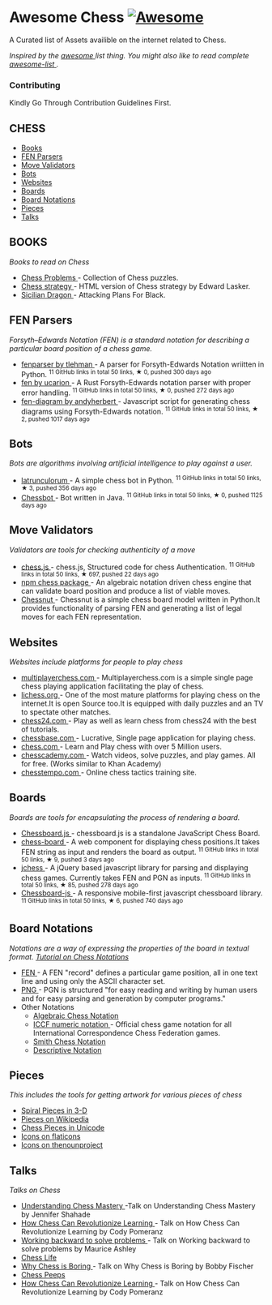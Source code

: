 <h1>
 Awesome Chess
 <a href="https://github.com/sindresorhus/awesome">
  <img alt="Awesome" src="https://cdn.rawgit.com/sindresorhus/awesome/d7305f38d29fed78fa85652e3a63e154dd8e8829/media/badge.svg"/>
 </a>
</h1>
<p>
 A Curated list of Assets availible on the internet related to Chess.
</p>
<p>
 <em>
  Inspired by the
  <a href="https://github.com/sindresorhus/awesome">
   awesome
  </a>
  list thing. You might also like to read complete
  <a href="https://github.com/sindresorhus/awesome">
   awesome-list
  </a>
  .
 </em>
</p>
<h3>
 Contributing
</h3>
<p>
 Kindly Go Through Contribution Guidelines First.
</p>
<h2>
 CHESS
</h2>
<ul>
 <li>
  <a href="#books">
   Books
  </a>
 </li>
 <li>
  <a href="#fen-parsers">
   FEN Parsers
  </a>
 </li>
 <li>
  <a href="#move-validators">
   Move Validators
  </a>
 </li>
 <li>
  <a href="#bots">
   Bots
  </a>
 </li>
 <li>
  <a href="#websites">
   Websites
  </a>
 </li>
 <li>
  <a href="#boards">
   Boards
  </a>
 </li>
 <li>
  <a href="#board-notations">
   Board Notations
  </a>
 </li>
 <li>
  <a href="#pieces">
   Pieces
  </a>
 </li>
 <li>
  <a href="#talks">
   Talks
  </a>
 </li>
</ul>
<h2>
 BOOKS
</h2>
<p>
 <em>
  Books to read on Chess
 </em>
</p>
<ul>
 <li>
  <a href="https://kairavacademydotcom.files.wordpress.com/2013/06/john-thursby-75-chess-problems.pdf">
   Chess Problems
  </a>
  - Collection of Chess puzzles.
 </li>
 <li>
  <a href="http://www.gutenberg.org/cache/epub/5614/pg5614-images.html">
   Chess strategy
  </a>
  - HTML version of Chess strategy by Edward Lasker.
 </li>
 <li>
  <a href="http://www.chesscity.com/PDF/Sicilian_Dragon_Black_Attacks_ssd.pdf">
   Sicilian Dragon
  </a>
  - Attacking Plans For Black.
 </li>
</ul>
<h2>
 FEN Parsers
</h2>
<p>
 <em>
  Forsyth–Edwards Notation (FEN) is a standard notation for describing a particular board position of a chess game.
 </em>
</p>
<ul>
 <li>
  <a href="https://github.com/tlehman/fenparser">
   fenparser by tlehman
  </a>
  - A parser for Forsyth-Edwards Notation wriitten in Python.
  <sup>
   11 GitHub links in total 50 links, &#9733 0, pushed 300 days ago
  </sup>
 </li>
 <li>
  <a href="https://github.com/ucarion/fen">
   fen by ucarion
  </a>
  - A Rust Forsyth-Edwards notation parser with proper error handling.
  <sup>
   11 GitHub links in total 50 links, &#9733 0, pushed 272 days ago
  </sup>
 </li>
 <li>
  <a href="https://github.com/andyherbert/fen-diagram">
   fen-diagram by andyherbert
  </a>
  - Javascript script for generating chess diagrams using Forsyth-Edwards notation.
  <sup>
   11 GitHub links in total 50 links, &#9733 2, pushed 1017 days ago
  </sup>
 </li>
</ul>
<h2>
 Bots
</h2>
<p>
 <em>
  Bots are algorithms involving artificial intelligence to play against a user.
 </em>
</p>
<ul>
 <li>
  <a href="https://github.com/benwr/latrunculorum">
   latrunculorum
  </a>
  - A simple chess bot in Python.
  <sup>
   11 GitHub links in total 50 links, &#9733 3, pushed 356 days ago
  </sup>
 </li>
 <li>
  <a href="https://github.com/jfabeel/Chessbot">
   Chessbot
  </a>
  - Bot written in Java.
  <sup>
   11 GitHub links in total 50 links, &#9733 0, pushed 1125 days ago
  </sup>
 </li>
</ul>
<h2>
 Move Validators
</h2>
<p>
 <em>
  Validators are tools for checking authenticity of a move
 </em>
</p>
<ul>
 <li>
  <a href="https://github.com/jhlywa/chess.js">
   chess.js
  </a>
  - chess.js, Structured code for chess Authentication.
  <sup>
   11 GitHub links in total 50 links, &#9733 697, pushed 22 days ago
  </sup>
 </li>
 <li>
  <a href="https://www.npmjs.com/package/chess">
   npm chess package
  </a>
  - An algebraic notation driven chess engine that can validate board position and produce a list of viable moves.
 </li>
 <li>
  <a href="https://github.com/cgearhart/Chessnut.git">
   Chessnut
  </a>
  - Chessnut is a simple chess board model written in Python.It provides functionality of parsing FEN and generating a list of legal moves for each FEN representation.
 </li>
</ul>
<h2>
 Websites
</h2>
<p>
 <em>
  Websites include platforms for people to play chess
 </em>
</p>
<ul>
 <li>
  <a href="multiplayerchess.com">
   multiplayerchess.com
  </a>
  - Multiplayerchess.com is a simple single page chess playing application facilitating the play of chess.
 </li>
 <li>
  <a href="http://en.lichess.org/">
   lichess.org
  </a>
  - One of the most mature platforms for playing chess on the internet.It is open Source too.It is equipped with daily puzzles and an TV to spectate other matches.
 </li>
 <li>
  <a href="https://chess24.com/en/play/chess">
   chess24.com
  </a>
  - Play as well as learn chess from chess24 with the best of tutorials.
 </li>
 <li>
  <a href="http://play.chessbase.com/js/apps/playchess/">
   chessbase.com
  </a>
  - Lucrative, Single page application for playing chess.
 </li>
 <li>
  <a href="http://www.chess.com/">
   chess.com
  </a>
  - Learn and Play chess with over 5 Million users.
 </li>
 <li>
  <a href="https://www.chesscademy.com/">
   chesscademy.com
  </a>
  - Watch videos, solve puzzles, and play games. All for free. (Works similar to Khan Academy)
 </li>
 <li>
  <a href="chesstempo.com">
   chesstempo.com
  </a>
  - Online chess tactics training site.
 </li>
</ul>
<h2>
 Boards
</h2>
<p>
 <em>
  Boards are tools for encapsulating the process of rendering a board.
 </em>
</p>
<ul>
 <li>
  <a href="https://github.com/oakmac/chessboardjs/">
   Chessboard.js
  </a>
  - chessboard.js is a standalone JavaScript Chess Board.
 </li>
 <li>
  <a href="https://github.com/laat/chess-board">
   chess-board
  </a>
  - A web component for displaying chess positions.It takes FEN string as input and renders the board as output.
  <sup>
   11 GitHub links in total 50 links, &#9733 9, pushed 3 days ago
  </sup>
 </li>
 <li>
  <a href="https://github.com/bmarini/jchess">
   jchess
  </a>
  - A jQuery based javascript library for parsing and displaying chess games. Currently takes FEN and PGN as inputs.
  <sup>
   11 GitHub links in total 50 links, &#9733 85, pushed 278 days ago
  </sup>
 </li>
 <li>
  <a href="https://github.com/caustique/chessboard-js">
   Chessboard-js
  </a>
  - A responsive mobile-first javascript chessboard library.
  <sup>
   11 GitHub links in total 50 links, &#9733 6, pushed 740 days ago
  </sup>
 </li>
</ul>
<h2>
 Board Notations
</h2>
<p>
 <em>
  Notations are a way of expressing the properties of the board in textual format.
  <a href="http://chess.eusa.ed.ac.uk/Chess/Rules/notation.html">
   Tutorial on Chess Notations
  </a>
 </em>
</p>
<ul>
 <li>
  <a href="https://en.wikipedia.org/wiki/Forsyth%E2%80%93Edwards_Notation">
   FEN
  </a>
  - A FEN "record" defines a particular game position, all in one text line and using only the ASCII character set.
 </li>
 <li>
  <a href="http://www6.chessclub.com/help/PGN-spec">
   PNG
  </a>
  - PGN is structured "for easy reading and writing by human users and for easy parsing and generation by computer programs."
 </li>
 <li>
  Other Notations
  <ul>
   <li>
    <a href="https://en.wikipedia.org/wiki/Algebraic_notation_(chess)">
     Algebraic Chess Notation
    </a>
   </li>
   <li>
    <a href="https://en.wikipedia.org/wiki/ICCF_numeric_notation">
     ICCF numeric notation
    </a>
    - Official chess game notation for all International Correspondence Chess Federation games.
   </li>
   <li>
    <a href="http://www6.chessclub.com/chessviewer/smith.html">
     Smith Chess Notation
    </a>
   </li>
   <li>
    <a href="https://en.wikipedia.org/wiki/Descriptive_notation">
     Descriptive Notation
    </a>
   </li>
  </ul>
 </li>
</ul>
<h2>
 Pieces
</h2>
<p>
 <em>
  This includes the tools for getting artwork for various pieces of chess
 </em>
</p>
<ul>
 <li>
  <a href="https://www.thingiverse.com/thing:470700">
   Spiral Pieces in 3-D
  </a>
 </li>
 <li>
  <a href="https://commons.wikimedia.org/wiki/Category:PNG_chess_pieces/Standard_transparent">
   Pieces on Wikipedia
  </a>
 </li>
 <li>
  <a href="https://en.wikipedia.org/wiki/Chess_symbols_in_Unicode">
   Chess Pieces in Unicode
  </a>
 </li>
 <li>
  <a href="http://www.flaticon.com/search/chess">
   Icons on flaticons
  </a>
 </li>
 <li>
  <a href="https://thenounproject.com/search/?q=chess">
   Icons on thenounproject
  </a>
 </li>
</ul>
<h2>
 Talks
</h2>
<p>
 <em>
  Talks on Chess
 </em>
</p>
<ul>
 <li>
  <a href="https://www.youtube.com/watch?v=fPopQaY7Og4">
   Understanding Chess Mastery
  </a>
  -Talk on Understanding Chess Mastery by Jennifer Shahade
 </li>
 <li>
  <a href="https://www.youtube.com/watch?v=A3yDvM8aplY">
   How Chess Can Revolutionize Learning
  </a>
  - Talk on How Chess Can Revolutionize Learning by Cody Pomeranz
 </li>
 <li>
  <a href="https://www.youtube.com/watch?v=v34NqCbAA1c">
   Working backward to solve problems
  </a>
  - Talk on Working backward to solve problems by Maurice Ashley
 </li>
 <li>
  <a href="https://www.youtube.com/watch?v=lgCSo1Txw3c">
   Chess Life
  </a>
 </li>
 <li>
  <a href="https://www.youtube.com/watch?v=7EuxVOgrEig">
   Why Chess is Boring
  </a>
  - Talk on Why Chess is Boring by Bobby Fischer
 </li>
 <li>
  <a href="https://www.youtube.com/watch?v=p027ysBt0_M">
   Chess Peeps
  </a>
 </li>
 <li>
  <a href="https://www.youtube.com/watch?v=A3yDvM8aplY">
   How Chess Can Revolutionize Learning
  </a>
  - Talk on How Chess Can Revolutionize Learning by Cody Pomeranz
 </li>
</ul>

